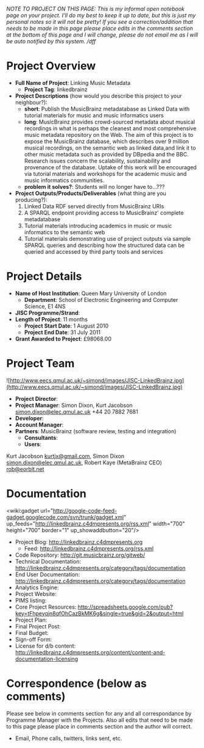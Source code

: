 _NOTE TO PROJECT ON THIS PAGE: This is my informal open notebook page on your project.  I'll do my best to keep it up to date, but this is just my personal notes so it will not be pretty!  If you see a correction/addition that needs to be made in this page please place edits in the comments section at the bottom of this page and I will change, please do not email me as I will be auto notified by this system. /dff_

# Project Overview #
  * **Full Name of Project**: Linking Music Metadata
    * **Project Tag**: linkedbrainz
  * **Project Descriptions** (how would you describe this project to your neighbour?):
    * **short**: Publish the MusicBrainz metadatabase as Linked Data with tutorial materials for music and music informatics users
    * **long**: MusicBrainz provides crowd-sourced metadata about musical recordings in what is perhaps the cleanest and most comprehensive music metadata repository on the Web. The aim of this project is to expose the MusicBrainz database, which describes over 9 million musical recordings, on the semantic web as linked data,and link it to other music metadata such as provided by DBpedia and the BBC.  Research issues concern the scalability, sustainability and provenance of the database. Uptake of this work will be encouraged via tutorial materials and  workshops for the academic music and music informatics communities.
    * **problem it solves?**: Students will no longer have to...???
  * **Project Outputs/Products/Deliverables** (what thing are you producing?):
    1. Linked Data RDF served directly from MusicBrainz URIs
    1. A SPARQL endpoint providing access to MusicBrainz' complete metadatabase
    1. Tutorial materials introducing academics in music or music informatics to the semantic web
    1. Tutorial materials demonstrating use of project outputs via sample SPARQL queries and describing how the structured data can be queried and accessed by third party tools and services

# Project Details #
  * **Name of Host Institution**: Queen Mary University of London
    * **Department**: School of Electronic Engineering and Computer Science, E1 4NS
  * **JISC Programme/Strand**:
  * **Length of Project**: 11 months
    * **Project Start Date**: 1 August 2010
    * **Project End Date**: 31 July 2011
  * **Grant Awarded to Project**: £98068.00

# Project Team #
![http://www.eecs.qmul.ac.uk/~simond/images/JISC-LinkedBrainz.jpg](http://www.eecs.qmul.ac.uk/~simond/images/JISC-LinkedBrainz.jpg)
  * **Project Director**:
  * **Project Manager**: Simon Dixon, Kurt Jacobson simon.dixon@elec.qmul.ac.uk +44 20 7882 7681
  * **Developer**:
  * **Account Manager**:
  * **Partners**: MusicBrainz (software review, testing and integration)
    * **Consultants**:
    * **Users**:

Kurt Jacobson <kurtjx@gmail.com>, Simon Dixon <simon.dixon@elec.qmul.ac.uk>, Robert Kaye (MetaBrainz CEO) <rob@eorbit.net>

# Documentation #

<wiki:gadget url="http://google-code-feed-gadget.googlecode.com/svn/trunk/gadget.xml" up\_feeds="http://linkedbrainz.c4dmpresents.org/rss.xml" width="700" height="700" border="1" up\_showaddbutton="20"/>

  * Project Blog: http://linkedbrainz.c4dmpresents.org
    * Feed: http://linkedbrainz.c4dmpresents.org/rss.xml
  * Code Repository: http://git.musicbrainz.org/gitweb/
  * Technical Documentation: http://linkedbrainz.c4dmpresents.org/category/tags/documentation
  * End User Documentation: http://linkedbrainz.c4dmpresents.org/category/tags/documentation
  * Analytics Engine:
  * Project Website:
  * PIMS listing:
  * Core Project Resources: http://spreadsheets.google.com/pub?key=tFhpeyqjn8qfOhCazBkMK6g&single=true&gid=2&output=html
  * Project Plan:
  * Final Project Post:
  * Final Budget:
  * Sign-off Form:
  * License for d/b content: http://linkedbrainz.c4dmpresents.org/content/content-and-documentation-licensing

# Correspondence (below as comments) #
Please see below in comments section for any and all correspondance by Programme Manager with the Projects.  Also all edits that need to be made to this page please place in comments section and the author will correct.
  * Email, Phone calls, twitters, links sent, etc.
